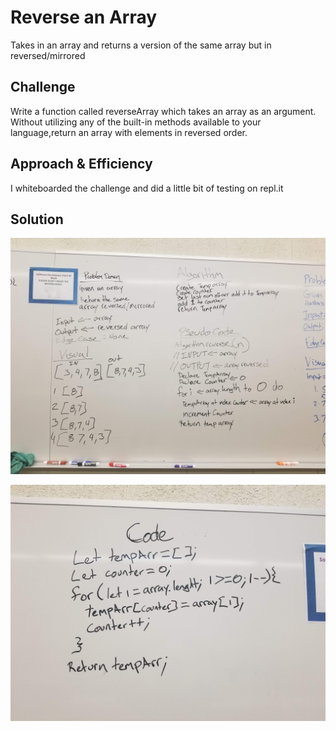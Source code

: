 # Reverse an Array
Takes in an array and returns a version of the same array but in reversed/mirrored

## Challenge
Write a function called reverseArray which takes an array as an argument. Without utilizing any of the built-in methods available to your language,return an array with elements in reversed order.
## Approach & Efficiency
I whiteboarded the challenge and did a little bit of testing on repl.it

## Solution
![alt text](https://raw.githubusercontent.com/felipedelatorre/data-structures-and-algorithms/master/code-challenges/401/arrayReverse/assets/array-reverse.jpg)

![alt text](https://raw.githubusercontent.com/felipedelatorre/data-structures-and-algorithms/master/code-challenges/401/arrayReverse/assets/array-reverse_2.jpg)
